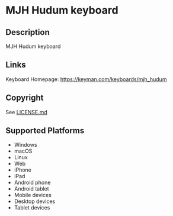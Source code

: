 MJH Hudum keyboard
==============

Description
-----------
MJH Hudum keyboard

Links
-----
Keyboard Homepage: https://keyman.com/keyboards/mjh_hudum

Copyright
---------
See [LICENSE.md](LICENSE.md)

Supported Platforms
-------------------
 * Windows
 * macOS
 * Linux
 * Web
 * iPhone
 * iPad
 * Android phone
 * Android tablet
 * Mobile devices
 * Desktop devices
 * Tablet devices

